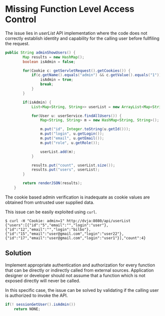 # Missing Function Level Access Control

The issue lies in _userList_ API implementation where the code does not correctly establish identity and capability for the calling user before fullfiling the request.

```java
public String adminShowUsers() {
        Map results = new HashMap();
        boolean isAdmin = false;

        for(Cookie c: getServletRequest().getCookies()) {
            if(c.getName().equals("admin") && c.getValue().equals("1")) {
                isAdmin = true;
                break;
            }
        }

        if(isAdmin) {
            List<Map<String, String>> userList = new ArrayList<Map<String,String>>();

            for(User u: userService.findAllUsers()) {
                Map<String, String> m = new HashMap<String, String>();

                m.put("id", Integer.toString(u.getId()));
                m.put("login", u.getLogin());
                m.put("email", u.getEmail());
                m.put("role", u.getRole());

                userList.add(m);
            }

            results.put("count", userList.size());
            results.put("users", userList);
        }

        return renderJSON(results);
    }
```

The cookie based admin verification is inadequate as cookie values are obtained from untrusted user supplied data.

This issue can be easily exploited using `curl`.

```
$ curl -H "Cookie: admin=1" http://dvja:8080/api/userList
{"users":[{"id":"5","email":"","login":"user"},{"id":"12","email":"","login":"bilbo"},{"id":"15","email":"user@gmail.com","login":"user22"},{"id":"17","email":"user@gmail.com","login":"user1"}],"count":4}
```

## Solution

Implement appropriate authentication and authorization for every function that can be directly or indirectly called from external sources. Application designer or developer should not assume that a function which is not exposed directly will never be called.

In this specific case, the issue can be solved by validating if the calling user is authorized to invoke the API.

```java
if(! sessionGetUser().isAdmin())
    return NONE;
```



